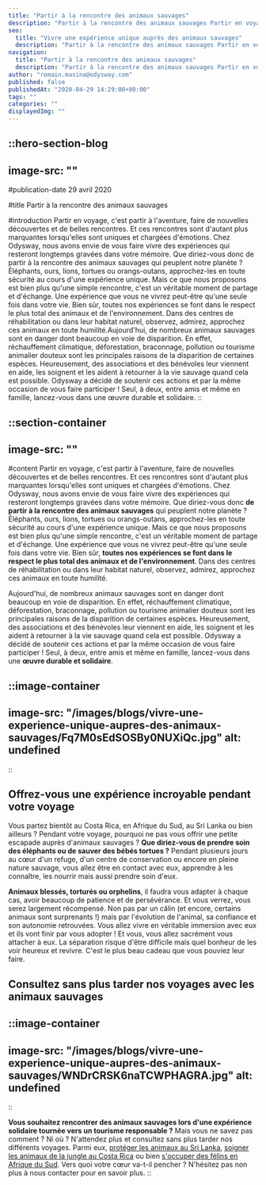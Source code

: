 ```yaml
---
title: "Partir à la rencontre des animaux sauvages"
description: "Partir à la rencontre des animaux sauvages Partir en voyage, c'est partir à l'aventure, faire de nouvelles découvertes et de belles rencontres. Et ces rencontres sont d'autant plus marquantes lorsqu'elles sont uniques et chargées d'émotions. Chez Odysway, nous avons envie de vous faire vivre des expériences qui resteront longtemps gravées ..."
seo:
  title: "Vivre une expérience unique auprès des animaux sauvages"
  description: "Partir à la rencontre des animaux sauvages Partir en voyage, c'est partir à l'aventure, faire de nouvelles découvertes et de belles rencontr"
navigation:
  title: "Partir à la rencontre des animaux sauvages"
  description: "Partir à la rencontre des animaux sauvages Partir en voyage, c'est partir à l'aventure, faire de nouvelles découvertes et de belles rencontres. Et ces rencontres sont d'autant plus marquantes lorsqu'elles sont uniques et chargées d'émotions. Chez Odysway, nous avons envie de vous faire vivre des expériences qui resteront longtemps gravées ..."
author: "romain.masina@odysway.com"
published: false
publishedAt: "2020-04-29 14:29:00+00:00"
tags: ""
categories: ""
displayedImg: ""
---
```


::hero-section-blog
---
image-src: ""
---
#publication-date
29 avril 2020

#title
Partir à la rencontre des animaux sauvages

#introduction
Partir en voyage, c'est partir à l'aventure, faire de nouvelles découvertes et de belles rencontres. Et ces rencontres sont d'autant plus marquantes lorsqu'elles sont uniques et chargées d'émotions. Chez Odysway, nous avons envie de vous faire vivre des expériences qui resteront longtemps gravées dans votre mémoire. Que diriez-vous donc de partir à la rencontre des animaux sauvages qui peuplent notre planète ? Éléphants, ours, lions, tortues ou orangs-outans, approchez-les en toute sécurité au cours d'une expérience unique. Mais ce que nous proposons est bien plus qu'une simple rencontre, c'est un véritable moment de partage et d'échange. Une expérience que vous ne vivrez peut-être qu'une seule fois dans votre vie. Bien sûr, toutes nos expériences se font dans le respect le plus total des animaux et de l'environnement. Dans des centres de réhabilitation ou dans leur habitat naturel, observez, admirez, approchez ces animaux en toute humilité.Aujourd'hui, de nombreux animaux sauvages sont en danger dont beaucoup en voie de disparition. En effet, réchauffement climatique, déforestation, braconnage, pollution ou tourisme animalier douteux sont les principales raisons de la disparition de certaines espèces. Heureusement, des associations et des bénévoles leur viennent en aide, les soignent et les aident à retourner à la vie sauvage quand cela est possible. Odysway a décidé de soutenir ces actions et par la même occasion de vous faire participer ! Seul, à deux, entre amis et même en famille, lancez-vous dans une œuvre durable et solidaire.
::

::section-container
---
image-src: ""
---
#content
Partir en voyage, c'est partir à l'aventure, faire de nouvelles découvertes et de belles rencontres. Et ces rencontres sont d'autant plus marquantes lorsqu'elles sont uniques et chargées d'émotions. Chez Odysway, nous avons envie de vous faire vivre des expériences qui resteront longtemps gravées dans votre mémoire. Que diriez-vous donc **de partir à la rencontre des animaux sauvages** qui peuplent notre planète ? Éléphants, ours, lions, tortues ou orangs-outans, approchez-les en toute sécurité au cours d'une expérience unique. Mais ce que nous proposons est bien plus qu'une simple rencontre, c'est un véritable moment de partage et d'échange. Une expérience que vous ne vivrez peut-être qu'une seule fois dans votre vie. Bien sûr, **toutes nos expériences se font dans le respect le plus total des animaux et de l'environnement**. Dans des centres de réhabilitation ou dans leur habitat naturel, observez, admirez, approchez ces animaux en toute humilité.  
  
Aujourd'hui, de nombreux animaux sauvages sont en danger dont beaucoup en voie de disparition. En effet, réchauffement climatique, déforestation, braconnage, pollution ou tourisme animalier douteux sont les principales raisons de la disparition de certaines espèces. Heureusement, des associations et des bénévoles leur viennent en aide, les soignent et les aident à retourner à la vie sauvage quand cela est possible. Odysway a décidé de soutenir ces actions et par la même occasion de vous faire participer ! Seul, à deux, entre amis et même en famille, lancez-vous dans une **œuvre durable et solidaire**.

::image-container
---
image-src: "/images/blogs/vivre-une-experience-unique-aupres-des-animaux-sauvages/Fq7M0sEdSOSBy0NUXiQc.jpg"
alt: undefined
---
::

## Offrez-vous une expérience incroyable pendant votre voyage

Vous partez bientôt au Costa Rica, en Afrique du Sud, au Sri Lanka ou bien ailleurs ? Pendant votre voyage, pourquoi ne pas vous offrir une petite escapade auprès d'animaux sauvages ? **Que diriez-vous de prendre soin des éléphants ou de sauver des bébés tortues ?** Pendant plusieurs jours au cœur d'un refuge, d'un centre de conservation ou encore en pleine nature sauvage, vous allez être en contact avec eux, apprendre à les connaître, les nourrir mais aussi prendre soin d'eux.  
  
**Animaux blessés, torturés ou orphelins**, il faudra vous adapter à chaque cas, avoir beaucoup de patience et de persévérance. Et vous verrez, vous serez largement récompensé. Non pas par un câlin (et encore, certains animaux sont surprenants !) mais par l'évolution de l'animal, sa confiance et son autonomie retrouvées. Vous allez vivre en véritable immersion avec eux et ils vont finir par vous adopter ! Et vous, vous allez sacrément vous attacher à eux. La séparation risque d'être difficile mais quel bonheur de les voir heureux et revivre. C'est le plus beau cadeau que vous pouviez leur faire.

## Consultez sans plus tarder nos voyages avec les animaux sauvages

::image-container
---
image-src: "/images/blogs/vivre-une-experience-unique-aupres-des-animaux-sauvages/WNDrCRSK6naTCWPHAGRA.jpg"
alt: undefined
---
::

**Vous souhaitez rencontrer des animaux sauvages lors d'une expérience solidaire tournée vers un tourisme responsable ?** Mais vous ne savez pas comment ? Ni où ? N'attendez plus et consultez sans plus tarder nos différents voyages. Parmi eux, [protéger les animaux au Sri Lanka](https://odysway.com/voyages/protection-animaux-sri-lanka), [soigner les animaux de la jungle au Costa Rica](https://odysway.com/voyages/refuge-animaux-costa-rica) ou bien [s'occuper des félins en Afrique du Sud](https://odysway.com/voyages/felins-afrique-du-sud). Vers quoi votre cœur va-t-il pencher ? N'hésitez pas non plus à nous contacter pour en savoir plus.
::
